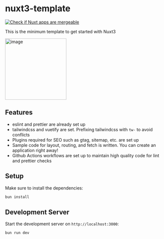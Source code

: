 # nuxt3-template

[![Check if Nuxt apps are mergeable](https://github.com/ikuosaito1989/nuxt3-template/actions/workflows/check.yml/badge.svg?branch=main)](https://github.com/ikuosaito1989/nuxt3-template/actions/workflows/check.yml)

This is the minimum template to get started with Nuxt3

<img width="200" alt="image" src="https://github.com/ikuosaito1989/nuxt3-template/assets/48668579/e7a21d0e-0dec-4f64-af8b-b3b274f93a53">

## Features    

- eslint and prettier are already set up
- tailwindcss and vuetify are set. Prefixing tailwindcss with `tw-` to avoid conflicts
- Plugins required for SEO such as gtag, sitemap, etc. are set up
- Sample code for layout, routing, and fetch is written. You can create an application right away!
- Github Actions workflows are set up to maintain high quality code for lint and prettier checks

## Setup

Make sure to install the dependencies:

```bash
bun install
```

## Development Server

Start the development server on `http://localhost:3000`:

```bash
bun run dev
```